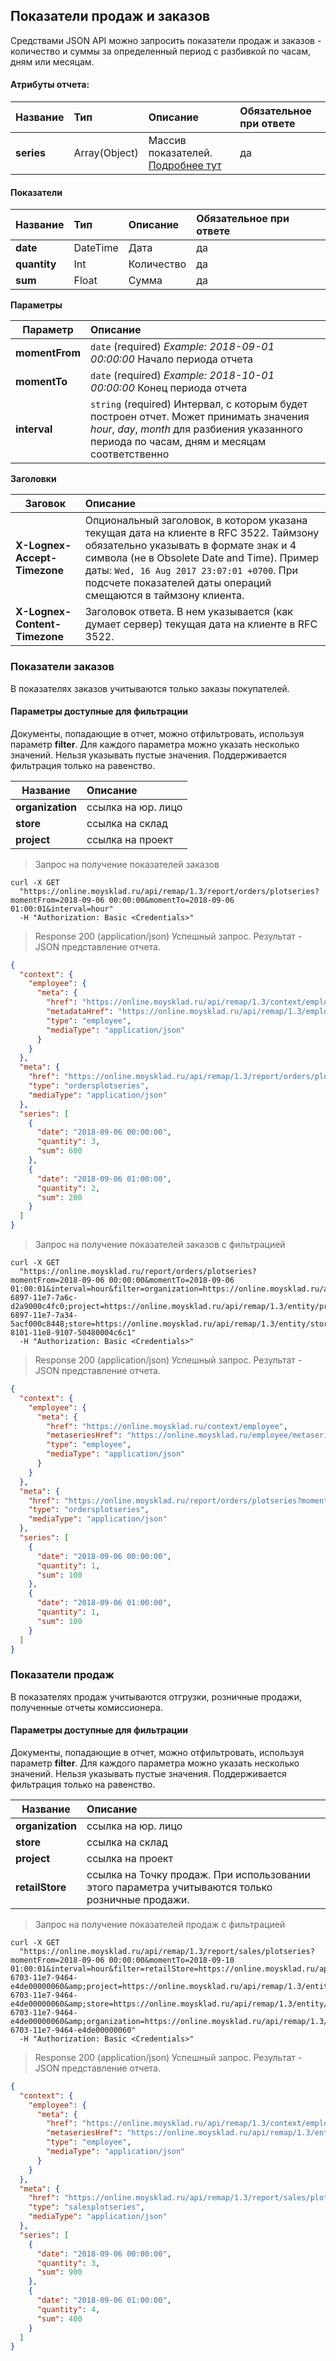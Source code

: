 ## Показатели продаж и заказов
Средствами JSON API можно запросить показатели продаж и заказов - количество и суммы за определенный период с разбивкой по часам, дням или месяцам.

#### Атрибуты отчета:

| Название  | Тип | Описание                    | Обязательное при ответе|
| --------- |:----|:----------------------------|:------------------------|
|**series**                |Array(Object)|Массив показателей. [Подробнее тут](../dictionaries/#suschnosti-towar-towary-atributy-suschnosti-kod-sistemy-nalogooblozheniq)|да

#### Показатели

| Название  | Тип | Описание                    | Обязательное при ответе|
| --------- |:----|:----------------------------|:------------------------|
|**date**                |DateTime|Дата|да
|**quantity**                |Int| Количество|да
|**sum**                |Float|Сумма|да

**Параметры**

| Параметр                | Описание  |
| ------------------------------ |:---------------------------|
|**momentFrom** |  `date` (required) *Example: 2018-09-01 00:00:00* Начало периода отчета|
|**momentTo** |  `date` (required) *Example: 2018-10-01 00:00:00* Конец периода отчета|
|**interval** |  `string` (required) Интервал, с которым будет построен отчет. Может принимать значения *hour*, *day*, *month* для разбиения указанного периода по часам, дням и месяцам соответственно|
 
**Заголовки**

| Заговок                | Описание  |
| ------------------------------ |:---------------------------|
|**X-Lognex-Accept-Timezone** | Опциональный заголовок, в котором указана текущая дата на клиенте в RFC 3522. Таймзону обязательно указывать в формате знак и 4 символа (не в Obsolete Date and Time). Пример даты: `Wed, 16 Aug 2017 23:07:01 +0700`. При подсчете показателей даты операций смещаются в таймзону клиента.|
|**X-Lognex-Content-Timezone** | Заголовок ответа. В нем указывается (как думает сервер) текущая дата на клиенте в RFC 3522.|

 
### Показатели заказов

В показателях заказов учитываются только заказы покупателей.

#### Параметры доступные для фильтрации

Документы, попадающие в отчет, можно отфильтровать, используя параметр **filter**. Для каждого параметра можно указать несколько значений. Нельзя указывать пустые значения. Поддерживается фильтрация только на равенство.

| Название               | Описание  |
| ------------------------------ |:---------------------------|
|**organization** | ссылка на юр. лицо
|**store** | ссылка на склад
|**project** | ссылка на проект

> Запрос на получение показателей заказов

```shell
curl -X GET
  "https://online.moysklad.ru/api/remap/1.3/report/orders/plotseries?momentFrom=2018-09-06 00:00:00&momentTo=2018-09-06 01:00:01&interval=hour"
  -H "Authorization: Basic <Credentials>"
```

> Response 200 (application/json)
Успешный запрос. Результат - JSON представление отчета.

```json
{
  "context": {
    "employee": {
      "meta": {
        "href": "https://online.moysklad.ru/api/remap/1.3/context/employee",
        "metadataHref": "https://online.moysklad.ru/api/remap/1.3/employee/metadata",
        "type": "employee",
        "mediaType": "application/json"
      }
    }
  },
  "meta": {
    "href": "https://online.moysklad.ru/api/remap/1.3/report/orders/plotseries?momentFrom=2018-09-06 00:00:00&momentTo=2016-09-06 01:00:01&interval=hour",
    "type": "ordersplotseries",
    "mediaType": "application/json"
  },
  "series": [
    {
      "date": "2018-09-06 00:00:00",
      "quantity": 3,
      "sum": 600
    },
    {
      "date": "2018-09-06 01:00:00",
      "quantity": 2,
      "sum": 200
    }
  ]
}
```

> Запрос на получение показателей заказов с фильтрацией

```shell
curl -X GET
  "https://online.moysklad.ru/report/orders/plotseries?momentFrom=2018-09-06 00:00:00&momentTo=2018-09-06 01:00:01&interval=hour&filter=organization=https://online.moysklad.ru/api/remap/1.3/entity/organization/00cd5a99-6897-11e7-7a6c-d2a9000c4fc0;project=https://online.moysklad.ru/api/remap/1.3/entity/project/02e64f51-6897-11e7-7a34-5acf000c8448;store=https://online.moysklad.ru/api/remap/1.3/entity/store/32213d37-8101-11e8-9107-50480004c6c1"
  -H "Authorization: Basic <Credentials>"
```

> Response 200 (application/json)
Успешный запрос. Результат - JSON представление отчета.

```json
{
  "context": {
    "employee": {
      "meta": {
        "href": "https://online.moysklad.ru/context/employee",
        "metaseriesHref": "https://online.moysklad.ru/employee/metaseries",
        "type": "employee",
        "mediaType": "application/json"
      }
    }
  },
  "meta": {
    "href": "https://online.moysklad.ru/report/orders/plotseries?momentFrom=2018-09-06 00:00:00&momentTo=2016-09-06 01:00:01&interval=hour&filter=organization=https://online.moysklad.ru/api/remap/1.3/entity/organization/00cd5a99-6897-11e7-7a6c-d2a9000c4fc0;project=https://online.moysklad.ru/api/remap/1.3/entity/project/02e64f51-6897-11e7-7a34-5acf000c8448;store=https://online.moysklad.ru/api/remap/1.3/entity/store/32213d37-8101-11e8-9107-50480004c6c1",
    "type": "ordersplotseries",
    "mediaType": "application/json"
  },
  "series": [
    {
      "date": "2018-09-06 00:00:00",
      "quantity": 1,
      "sum": 100
    },
    {
      "date": "2018-09-06 01:00:00",
      "quantity": 1,
      "sum": 100
    }
  ]
}
```

### Показатели продаж

В показателях продаж учитываются отгрузки, розничные продажи, полученные отчеты комиссионера.

#### Параметры доступные для фильтрации

Документы, попадающие в отчет, можно отфильтровать, используя параметр **filter**. Для каждого параметра можно указать несколько значений. Нельзя указывать пустые значения. Поддерживается фильтрация только на равенство.

| Название               | Описание  |
| ------------------------------ |:---------------------------|
|**organization** | ссылка на юр. лицо
|**store** | ссылка на склад
|**project** | ссылка на проект
|**retailStore** | ссылка на Точку продаж. При использовании этого параметра учитываются только розничные продажи.

> Запрос на получение показателей продаж c фильтрацией

```shell
curl -X GET
  "https://online.moysklad.ru/api/remap/1.3/report/sales/plotseries?momentFrom=2018-09-06 00:00:00&momentTo=2018-09-10 01:00:01&interval=hour&filter=retailStore=https://online.moysklad.ru/api/remap/1.3/entity/retailstore/d9a8a213-6703-11e7-9464-e4de00000060&amp;project=https://online.moysklad.ru/api/remap/1.3/entity/project/d9a8a213-6703-11e7-9464-e4de00000060&amp;store=https://online.moysklad.ru/api/remap/1.3/entity/store/d9a8a213-6703-11e7-9464-e4de00000060&amp;organization=https://online.moysklad.ru/api/remap/1.3/entity/organization/d9a8a213-6703-11e7-9464-e4de00000060"
  -H "Authorization: Basic <Credentials>"
```

> Response 200 (application/json)
Успешный запрос. Результат - JSON представление отчета.

```json
{
  "context": {
    "employee": {
      "meta": {
        "href": "https://online.moysklad.ru/api/remap/1.3/context/employee",
        "metaseriesHref": "https://online.moysklad.ru/api/remap/1.3/entity/employee/metaseries",
        "type": "employee",
        "mediaType": "application/json"
      }
    }
  },
  "meta": {
    "href": "https://online.moysklad.ru/api/remap/1.3/report/sales/plotseries?momentFrom=2018-09-06 00:00:00&momentTo=2018-09-10 01:00:01&interval=hour&filter=retailStore=https://online.moysklad.ru/api/remap/1.3/entity/retailstore/d9a8a213-6703-11e7-9464-e4de00000060&amp;project=https://online.moysklad.ru/api/remap/1.3/entity/project/d9a8a213-6703-11e7-9464-e4de00000060&amp;store=https://online.moysklad.ru/api/remap/1.3/entity/store/d9a8a213-6703-11e7-9464-e4de00000060&amp;organization=https://online.moysklad.ru/api/remap/1.3/entity/organization/d9a8a213-6703-11e7-9464-e4de00000060",
    "type": "salesplotseries",
    "mediaType": "application/json"
  },
  "series": [
    {
      "date": "2018-09-06 00:00:00",
      "quantity": 3,
      "sum": 900
    },
    {
      "date": "2018-09-06 01:00:00",
      "quantity": 4,
      "sum": 400
    }
  ]
}
```
